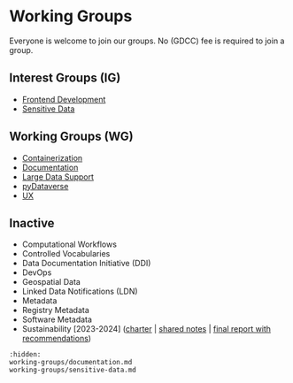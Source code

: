 # Working Groups

Everyone is welcome to join our groups. No (GDCC) fee is required to join a group.

## Interest Groups (IG)
- [Frontend Development](https://ui.gdcc.io)
- [Sensitive Data](working-groups/sensitive-data)

## Working Groups (WG)
- [Containerization](https://ct.gdcc.io)
- [Documentation](working-groups/documentation)
- [Large Data Support](https://dataverse.zulipchat.com/#narrow/stream/432390-large-data)
- [pyDataverse](https://py.gdcc.io)
- [UX](https://docs.google.com/document/d/1Y9-8N_7Ssl9EDk7M1KEzu41tu-hc60XWS6aglDG1_X0/edit?usp=sharing)

## Inactive
- Computational Workflows
- Controlled Vocabularies
- Data Documentation Initiative (DDI)
- DevOps
- Geospatial Data
- Linked Data Notifications (LDN)
- Metadata
- Registry Metadata
- Software Metadata
- Sustainability [2023-2024] ([charter](https://docs.google.com/document/d/17zp7hBy4OeprpZ4cL2YwuhpRL9li-7j_OCjYE0MYC1k/edit?usp=sharing) | [shared notes](https://docs.google.com/document/d/1uBCeLOkHuW0BHMdMbAT3zh8gsaPFWHR1NCTVAR7Xh_A/edit?usp=sharing) | [final report with recommendations](https://doi.org/10.5281/zenodo.13981770))

```{toctree}
:hidden:
working-groups/documentation.md
working-groups/sensitive-data.md
```
